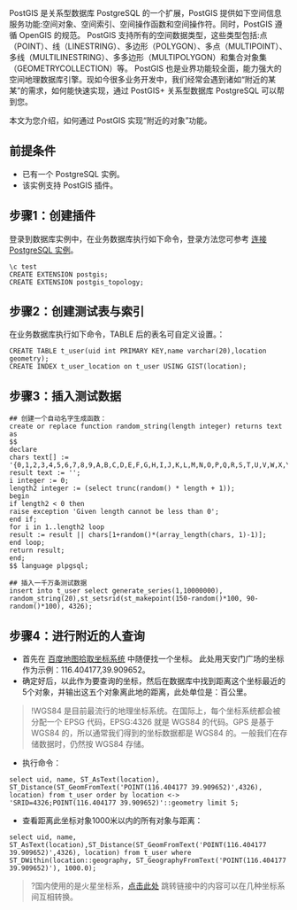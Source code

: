 ﻿PostGIS 是关系型数据库 PostgreSQL 的一个扩展，PostGIS 提供如下空间信息服务功能:空间对象、空间索引、空间操作函数和空间操作符。同时，PostGIS 遵循 OpenGIS 的规范。
PostGIS 支持所有的空间数据类型，这些类型包括:点（POINT）、线（LINESTRING）、多边形（POLYGON）、多点（MULTIPOINT）、多线（MULTILINESTRING）、多多边形（MULTIPOLYGON）和集合对象集（GEOMETRYCOLLECTION）等。
PostGIS 也是业界功能较全面，能力强大的空间地理数据库引擎。现如今很多业务开发中，我们经常会遇到诸如“附近的某某”的需求，如何能快速实现，通过 PostGIS+ 关系型数据库 PostgreSQL 可以帮到您。

本文为您介绍，如何通过 PostGIS 实现“附近的对象”功能。
## 前提条件
- 已有一个 PostgreSQL 实例。
- 该实例支持 PostGIS 插件。

## 步骤1：创建插件
登录到数据库实例中，在业务数据库执行如下命令，登录方法您可参考 [连接 PostgreSQL 实例](https://cloud.tencent.com/document/product/409/40429)。
```
\c test
CREATE EXTENSION postgis;
CREATE EXTENSION postgis_topology;
```
## 步骤2：创建测试表与索引
在业务数据库执行如下命令，TABLE 后的表名可自定义设置。：
```
CREATE TABLE t_user(uid int PRIMARY KEY,name varchar(20),location geometry);
CREATE INDEX t_user_location on t_user USING GIST(location);
```
## 步骤3：插入测试数据
```
## 创建一个自动名字生成函数：
create or replace function random_string(length integer) returns text as
$$
declare
chars text[] := '{0,1,2,3,4,5,6,7,8,9,A,B,C,D,E,F,G,H,I,J,K,L,M,N,O,P,Q,R,S,T,U,V,W,X,Y,Z,a,b,c,d,e,f,g,h,i,j,k,l,m,n,o,p,q,r,s,t,u,v,w,x,y,z}';
result text := '';
i integer := 0;
length2 integer := (select trunc(random() * length + 1));
begin
if length2 < 0 then
raise exception 'Given length cannot be less than 0';
end if;
for i in 1..length2 loop
result := result || chars[1+random()*(array_length(chars, 1)-1)];
end loop;
return result;
end;
$$ language plpgsql;

## 插入一千万条测试数据
insert into t_user select generate_series(1,10000000), random_string(20),st_setsrid(st_makepoint(150-random()*100, 90-random()*100), 4326);
```
## 步骤4：进行附近的人查询
- 首先在 [百度地图拾取坐标系统](http://api.map.baidu.com/lbsapi/getpoint/) 中随便找一个坐标。 此处用天安门广场的坐标作为示例：116.404177,39.909652。
- 确定好后，以此作为要查询的坐标，然后在数据库中找到距离这个坐标最近的5个对象，并输出这五个对象离此地的距离，此处单位是：百公里。
>!WGS84 是目前最流行的地理坐标系统。在国际上，每个坐标系统都会被分配一个 EPSG 代码，EPSG:4326 就是 WGS84 的代码。GPS 是基于 WGS84 的，所以通常我们得到的坐标数据都是 WGS84 的。一般我们在存储数据时，仍然按 WGS84 存储。

 - 执行命令：
```
select uid, name, ST_AsText(location), ST_Distance(ST_GeomFromText('POINT(116.404177 39.909652)',4326), location) from t_user order by location <-> 'SRID=4326;POINT(116.404177 39.909652)'::geometry limit 5;
```
- 查看距离此坐标对象1000米以内的所有对象与距离：
```
select uid, name, ST_AsText(location),ST_Distance(ST_GeomFromText('POINT(116.404177 39.909652)',4326), location) from t_user where ST_DWithin(location::geography, ST_GeographyFromText('POINT(116.404177 39.909652)'), 1000.0);
```
>?国内使用的是火星坐标系，[点击此处](https://github.com/geocompass/pg-coordtransform/blob/master/geoc-pg-coordtransform.sql) 跳转链接中的内容可以在几种坐标系间互相转换。